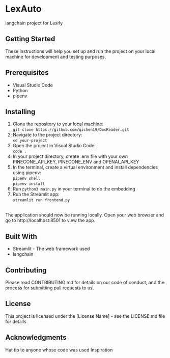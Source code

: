 # LexAuto
langchain project for Lexify

## Getting Started
These instructions will help you set up and run the project on your local machine for development and testing purposes.

## Prerequisites
* Visual Studio Code
* Python
* pipenv

## Installing
1. Clone the repository to your local machine: <br>
`git clone https://github.com/qichen19/DocReader.git`
2. Navigate to the project directory:<br>
`cd your-project`
3. Open the project in Visual Studio Code: <br>
   `code .`
4. In your project directory, create .env file with your own PINECONE_API_KEY, PINECONE_ENV and OPENAI_API_KEY
5. In the terminal, create a virtual environment and install dependencies using pipenv:<br>
 `pipenv shell`<br>
`pipenv install`
6. Run `python3 main.py` in your terminal to do the embedding
7. Run the Streamlit app: <br>
`streamlit run frontend.py`
<br>
The application should now be running locally. Open your web browser and go to http://localhost:8501 to view the app.

## Built With
* Streamlit - The web framework used
* langchain
## Contributing
Please read CONTRIBUTING.md for details on our code of conduct, and the process for submitting pull requests to us.

## License
This project is licensed under the [License Name] - see the LICENSE.md file for details

## Acknowledgments
Hat tip to anyone whose code was used
Inspiration

